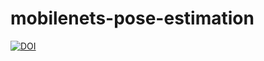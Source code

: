 # mobilenets-pose-estimation
[![DOI](https://img.shields.io/badge/DOI-your_doi_here-blue)](https://doi.org/10.1109/AVSS.2018.8639378)

